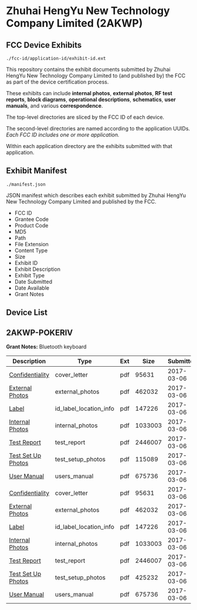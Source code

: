 # Zhuhai HengYu New Technology Company Limited (2AKWP)
## FCC Device Exhibits

```
./fcc-id/application-id/exhibit-id.ext
```

This repository contains the exhibit documents submitted by Zhuhai HengYu New Technology Company Limited to (and published by) the FCC as part of the device certification process.

These exhibits can include **internal photos**, **external photos**, **RF test reports**, **block diagrams**, **operational descriptions**, **schematics**, **user manuals**, and various **correspondence**.

The top-level directories are sliced by the FCC ID of each device.

The second-level directories are named according to the application UUIDs. *Each FCC ID includes one or more application.*

Within each application directory are the exhibits submitted with that application. 

## Exhibit Manifest

```
./manifest.json
```

JSON manifest which describes each exhibit submitted by Zhuhai HengYu New Technology Company Limited and published by the FCC.

- FCC ID
- Grantee Code
- Product Code
- MD5
- Path
- File Extension
- Content Type
- Size
- Exhibit ID
- Exhibit Description
- Exhibit Type
- Date Submitted
- Date Available
- Grant Notes

## Device List
## 2AKWP-POKERIV
**Grant Notes:** Bluetooth keyboard

| Description | Type | Ext | Size | Submitted | Available |
| ----------- | ---- | --- | ---- | --------- | --------- |
| [Confidentiality](2AKWP-POKERIV/a54db172e2e73a0bfe570375ff382a89/3305212.pdf) | cover_letter | pdf | 95631 | 2017-03-06 | 2017-03-10 |
| [External Photos](2AKWP-POKERIV/a54db172e2e73a0bfe570375ff382a89/3305213.pdf) | external_photos | pdf | 462032 | 2017-03-06 | 2017-03-10 |
| [Label](2AKWP-POKERIV/a54db172e2e73a0bfe570375ff382a89/3305215.pdf) | id_label_location_info | pdf | 147226 | 2017-03-06 | 2017-03-10 |
| [Internal Photos](2AKWP-POKERIV/a54db172e2e73a0bfe570375ff382a89/3305214.pdf) | internal_photos | pdf | 1033003 | 2017-03-06 | 2017-03-10 |
| [Test Report](2AKWP-POKERIV/a54db172e2e73a0bfe570375ff382a89/3305221.pdf) | test_report | pdf | 2446007 | 2017-03-06 | 2017-03-10 |
| [Test Set Up Photos](2AKWP-POKERIV/a54db172e2e73a0bfe570375ff382a89/3305220.pdf) | test_setup_photos | pdf | 115089 | 2017-03-06 | 2017-03-10 |
| [User Manual](2AKWP-POKERIV/a54db172e2e73a0bfe570375ff382a89/3305222.pdf) | users_manual | pdf | 675736 | 2017-03-06 | 2017-03-10 |
| [Confidentiality](2AKWP-POKERIV/f98dde82787a2e37527021ec26f67127/3305212.pdf) | cover_letter | pdf | 95631 | 2017-03-06 | 2017-03-10 |
| [External Photos](2AKWP-POKERIV/f98dde82787a2e37527021ec26f67127/3305213.pdf) | external_photos | pdf | 462032 | 2017-03-06 | 2017-03-10 |
| [Label](2AKWP-POKERIV/f98dde82787a2e37527021ec26f67127/3305215.pdf) | id_label_location_info | pdf | 147226 | 2017-03-06 | 2017-03-10 |
| [Internal Photos](2AKWP-POKERIV/f98dde82787a2e37527021ec26f67127/3305214.pdf) | internal_photos | pdf | 1033003 | 2017-03-06 | 2017-03-10 |
| [Test Report](2AKWP-POKERIV/f98dde82787a2e37527021ec26f67127/3305221.pdf) | test_report | pdf | 2446007 | 2017-03-06 | 2017-03-10 |
| [Test Set Up Photos](2AKWP-POKERIV/f98dde82787a2e37527021ec26f67127/3305275.pdf) | test_setup_photos | pdf | 425232 | 2017-03-06 | 2017-03-10 |
| [User Manual](2AKWP-POKERIV/f98dde82787a2e37527021ec26f67127/3305222.pdf) | users_manual | pdf | 675736 | 2017-03-06 | 2017-03-10 |
